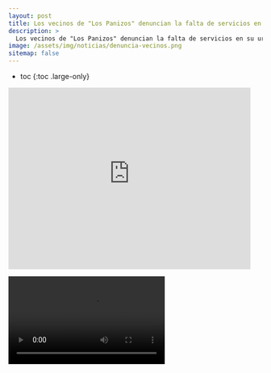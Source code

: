 ```yaml
---
layout: post
title: Los vecinos de "Los Panizos" denuncian la falta de servicios en su urbanización.
description: >
  Los vecinos de "Los Panizos" denuncian la falta de servicios en su urbanización.
image: /assets/img/noticias/denuncia-vecinos.png
sitemap: false
---
```


* toc
{:toc .large-only}

<iframe width="480" height="360" src="https://video.frmu1-1.fna.fbcdn.net/v/t42.1790-2/10000000_885546368698337_9020475669088116730_n.mp4?_nc_cat=104&ccb=1-6&_nc_sid=985c63&efg=eyJ2ZW5jb2RlX3RhZyI6InN2ZV9zZCJ9&_nc_ohc=D6PxSyarfsMAX8LkUjI&_nc_ht=video.frmu1-1.fna&oh=00_AT_xnyXEWRFiebgFt_38X38E45ETWxjMHy-VWSy6p7u6Dg&oe=627AFE1A" frameborder="0"> </iframe>

<video autobuffer="true" x-webkit-airplay="allow" controlslist="nodownload" disablepictureinpicture="" controls="" playinfullscreen="false" playsinline="true" src="https://video.frmu1-1.fna.fbcdn.net/v/t42.1790-2/10000000_885546368698337_9020475669088116730_n.mp4?_nc_cat=104&amp;ccb=1-6&amp;_nc_sid=985c63&amp;efg=eyJ2ZW5jb2RlX3RhZyI6InN2ZV9zZCJ9&amp;_nc_ohc=D6PxSyarfsMAX8LkUjI&amp;_nc_ht=video.frmu1-1.fna&amp;oh=00_AT86foCH6njrzkWoriv8v_ewRPjW7forGEJIGH_ejMY9dw&amp;oe=627B0C2A" width="310" height="174"><track label="Activado" kind="captions" src="blob:https://m.facebook.com/2c6ac3b4-1396-4f4e-899e-bdb29475ce49"></video>
